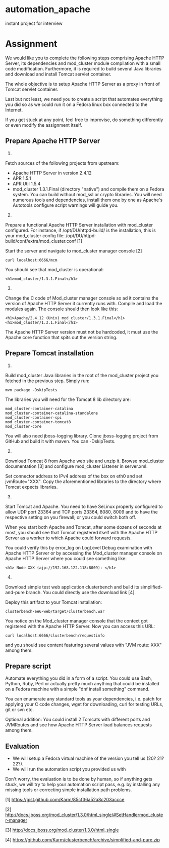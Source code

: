 # automation_apache
instant project for interview

Assignment
==========
We would like you to complete the following steps comprising Apache HTTP Server,
its dependencies and mod_cluster module compilation with a small code modification.
Furthermore, it is required to build several Java libraries and download and 
install Tomcat servlet container.

The whole objective is to setup Apache HTTP Server as a proxy in front
of Tomcat servlet container.

Last but not least, we need you to create a script that automates everything
you did so as we could run it on a Fedora linux box connected to the Internet.

If you get stuck at any point, feel free to improvise, do something differently
or even modify the assignment itself.

Prepare Apache HTTP Server
--------------------------
1)
Fetch sources of the following projects from upstream:
 - Apache HTTP Server in version 2.4.12
 - APR 1.5.1
 - APR Util 1.5.4
 - mod_cluster 1.3.1.Final (directory "native")
and compile them on a Fedora system. You can build without mod_ssl or
crypto libraries. You will need numerous tools and dependencies, install them
one by one as Apache's Autotools configure script warnings will guide you.

2)
Prepare a functional Apache HTTP Server installation with mod_cluster
configured. For instance, if /opt/DU/httpd-build/ is the installation,
this is your mod_cluster config file: /opt/DU/httpd-build/conf/extra/mod_cluster.conf [1]

Start the server and navigate to mod_cluster manager console [2]

    curl localhost:6666/mcm

You should see that mod_cluster is operational:

    <h1>mod_cluster/1.3.1.Final</h1>

3)
Change the C code of Mod_cluster manager console so ad it contains
the version of Apache HTTP Server it currently runs with. Compile and
load the modules again.
The console should then look like this:

    <h1>Apache/2.4.12 (Unix) mod_cluster/1.3.1.Final</h1><h1>mod_cluster/1.3.1.Final</h1>

The Apache HTTP Server version must not be hardcoded, it must use the
Apache core function that spits out the version string.


Prepare Tomcat installation
---------------------------
1) 
Build mod_cluster Java libraries in the root of the mod_cluster project
you fetched in the previous step. Simply run:

    mvn package -DskipTests

The libraries you will need for the Tomcat 8 lib directory are:

    mod_cluster-container-catalina
    mod_cluster-container-catalina-standalone
    mod_cluster-container-spi
    mod_cluster-container-tomcat8
    mod_cluster-core

You will also need jboss-logging library. Clone jboss-logging project from
GitHub and build it with maven. You can -DskipTests.


2)
Download Tomcat 8 from Apache web site and unzip it. Browse mod_cluster documentation [3]
and configure mod_cluster Listener in server.xml.

Set connector address to IPv4 address of the box on eth0 and
set jvmRoute="XXX".
Copy the aforementioned libraries to the directory where Tomcat expects libraries.

3)
Start Tomcat and Apache.
You need to have SeLinux properly configured to allow UDP port 23364 and TCP
ports 23364, 8080, 8009 and to have the respective setting on you firewall;
or you could switch both off.

When you start both Apache and Tomcat, after some dozens of seconds at most,
you should see that Tomcat registered itself with the Apache HTTP Server
as a worker to which Apache could forward requests.

You could verify this by error_log on LogLevel Debug examination with
Apache HTTP Server or by accessing the Mod_cluster manager console on
Apache HTTP Server where you could see something like:


    <h1> Node XXX (ajp://192.168.122.118:8009): </h1>

4)
Download simple test web application clusterbench and build its simplified-and-pure branch.
You could directly use the download link [4].

Deploy this artifact to your Tomcat installation:

    clusterbench-ee6-web/target/clusterbench.war

You notice on the Mod_cluster manager console that the context got registered
with the Apache HTTP Server. Now you can access this URL:


    curl localhost:6666/clusterbench/requestinfo

and you should see content featuring several values with "JVM route: XXX" among them.


Prepare script
--------------
Automate everything you did in a form of a script. You could use Bash, Python,
Ruby, Perl or actually pretty much anything that could be installed on
a Fedora machine with a simple "dnf install something" command.

You can enumerate any standard tools as your dependencies, i.e.
patch for applying your C code changes, wget for downloading, curl for testing URLs,
git or svn etc.

Optional addition:
 You could install 2 Tomcats with different ports and JVMRoutes and see how
 Apache HTTP Server load balances requests among them.


Evaluation
----------
 - We will setup a Fedora virtual machine of the version you tell us (20? 21? 22?).
 - We will run the automation script you provided us with

Don't worry, the evaluation is to be done by human, so if anything gets stuck,
we will try to help your automation script pass, e.g. by installing any missing 
tools or correcting simple installation path problems.


[1] https://gist.github.com/Karm/85cf36a52a8c203accce

[2] http://docs.jboss.org/mod_cluster/1.3.0/html_single/#SetHandlermod_cluster-manager

[3] http://docs.jboss.org/mod_cluster/1.3.0/html_single

[4] https://github.com/Karm/clusterbench/archive/simplified-and-pure.zip
